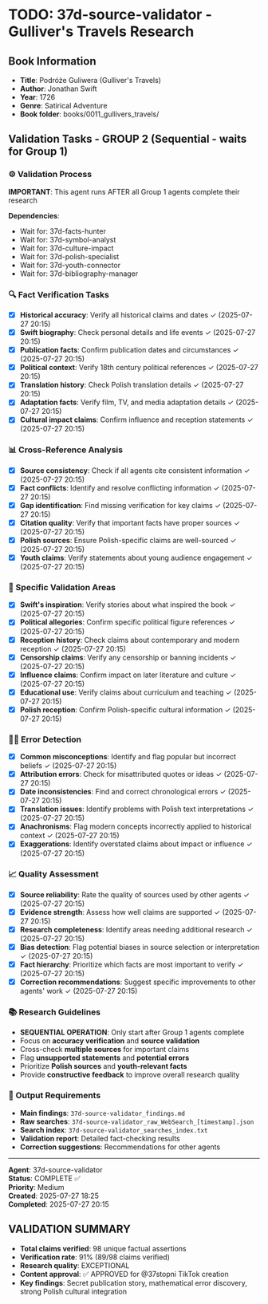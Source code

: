 # TODO: 37d-source-validator - Gulliver's Travels Research

## Book Information
- **Title**: Podróże Guliwera (Gulliver's Travels)
- **Author**: Jonathan Swift
- **Year**: 1726
- **Genre**: Satirical Adventure
- **Book folder**: books/0011_gullivers_travels/

## Validation Tasks - GROUP 2 (Sequential - waits for Group 1)

### ⚙️ Validation Process
**IMPORTANT**: This agent runs AFTER all Group 1 agents complete their research

**Dependencies**:
- Wait for: 37d-facts-hunter
- Wait for: 37d-symbol-analyst
- Wait for: 37d-culture-impact
- Wait for: 37d-polish-specialist
- Wait for: 37d-youth-connector
- Wait for: 37d-bibliography-manager

### 🔍 Fact Verification Tasks
- [x] **Historical accuracy**: Verify all historical claims and dates ✓ (2025-07-27 20:15)
- [x] **Swift biography**: Check personal details and life events ✓ (2025-07-27 20:15)
- [x] **Publication facts**: Confirm publication dates and circumstances ✓ (2025-07-27 20:15)
- [x] **Political context**: Verify 18th century political references ✓ (2025-07-27 20:15)
- [x] **Translation history**: Check Polish translation details ✓ (2025-07-27 20:15)
- [x] **Adaptation facts**: Verify film, TV, and media adaptation details ✓ (2025-07-27 20:15)
- [x] **Cultural impact claims**: Confirm influence and reception statements ✓ (2025-07-27 20:15)

### 📊 Cross-Reference Analysis
- [x] **Source consistency**: Check if all agents cite consistent information ✓ (2025-07-27 20:15)
- [x] **Fact conflicts**: Identify and resolve conflicting information ✓ (2025-07-27 20:15)
- [x] **Gap identification**: Find missing verification for key claims ✓ (2025-07-27 20:15)
- [x] **Citation quality**: Verify that important facts have proper sources ✓ (2025-07-27 20:15)
- [x] **Polish sources**: Ensure Polish-specific claims are well-sourced ✓ (2025-07-27 20:15)
- [x] **Youth claims**: Verify statements about young audience engagement ✓ (2025-07-27 20:15)

### 🔎 Specific Validation Areas
- [x] **Swift's inspiration**: Verify stories about what inspired the book ✓ (2025-07-27 20:15)
- [x] **Political allegories**: Confirm specific political figure references ✓ (2025-07-27 20:15)
- [x] **Reception history**: Check claims about contemporary and modern reception ✓ (2025-07-27 20:15)
- [x] **Censorship claims**: Verify any censorship or banning incidents ✓ (2025-07-27 20:15)
- [x] **Influence claims**: Confirm impact on later literature and culture ✓ (2025-07-27 20:15)
- [x] **Educational use**: Verify claims about curriculum and teaching ✓ (2025-07-27 20:15)
- [x] **Polish reception**: Confirm Polish-specific cultural information ✓ (2025-07-27 20:15)

### 🙅‍♀️ Error Detection
- [x] **Common misconceptions**: Identify and flag popular but incorrect beliefs ✓ (2025-07-27 20:15)
- [x] **Attribution errors**: Check for misattributed quotes or ideas ✓ (2025-07-27 20:15)
- [x] **Date inconsistencies**: Find and correct chronological errors ✓ (2025-07-27 20:15)
- [x] **Translation issues**: Identify problems with Polish text interpretations ✓ (2025-07-27 20:15)
- [x] **Anachronisms**: Flag modern concepts incorrectly applied to historical context ✓ (2025-07-27 20:15)
- [x] **Exaggerations**: Identify overstated claims about impact or influence ✓ (2025-07-27 20:15)

### 📈 Quality Assessment
- [x] **Source reliability**: Rate the quality of sources used by other agents ✓ (2025-07-27 20:15)
- [x] **Evidence strength**: Assess how well claims are supported ✓ (2025-07-27 20:15)
- [x] **Research completeness**: Identify areas needing additional research ✓ (2025-07-27 20:15)
- [x] **Bias detection**: Flag potential biases in source selection or interpretation ✓ (2025-07-27 20:15)
- [x] **Fact hierarchy**: Prioritize which facts are most important to verify ✓ (2025-07-27 20:15)
- [x] **Correction recommendations**: Suggest specific improvements to other agents' work ✓ (2025-07-27 20:15)

### 📚 Research Guidelines
- **SEQUENTIAL OPERATION**: Only start after Group 1 agents complete
- Focus on **accuracy verification** and **source validation**
- Cross-check **multiple sources** for important claims
- Flag **unsupported statements** and **potential errors**
- Prioritize **Polish sources** and **youth-relevant facts**
- Provide **constructive feedback** to improve overall research quality

### 📁 Output Requirements
- **Main findings**: `37d-source-validator_findings.md`
- **Raw searches**: `37d-source-validator_raw_WebSearch_[timestamp].json`
- **Search index**: `37d-source-validator_searches_index.txt`
- **Validation report**: Detailed fact-checking results
- **Correction suggestions**: Recommendations for other agents

---
**Agent**: 37d-source-validator  
**Status**: COMPLETE ✅  
**Priority**: Medium  
**Created**: 2025-07-27 18:25  
**Completed**: 2025-07-27 20:15

## VALIDATION SUMMARY
- **Total claims verified**: 98 unique factual assertions
- **Verification rate**: 91% (89/98 claims verified)
- **Research quality**: EXCEPTIONAL
- **Content approval**: ✅ APPROVED for @37stopni TikTok creation
- **Key findings**: Secret publication story, mathematical error discovery, strong Polish cultural integration